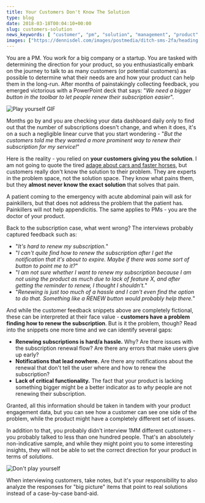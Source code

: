 ```yaml
---
title: Your Customers Don't Know The Solution
type: blog
date: 2018-03-18T00:04:10+00:00
slug: customers-solution
news_keywords: [ "customer", "pm", "solution", "management", "product" ]
images: ["https://dennisdel.com/images/postmedia/ditch-sms-2fa/heading.jpg"]
---
```


You are a PM. You work for a big company or a startup. You are tasked with determining the direction for your product, so you enthusiastically embark on the journey to talk to as many customers (or potential customers) as possible to determine what their needs are and how your product can help them in the long-run. After months of painstakingly collecting feedback, you emerged victorious with a PowerPoint deck that says: "_We need a bigger button in the toolbar to let people renew their subscription easier_".

![Play yourself GIF](/images/postmedia/customer-solution/play-yourself.gif)

Months go by and you are checking your data dashboard daily only to find out that the number of subscriptions doesn't change, and when it does, it's on a such a negligible linear curve that you start wondering - "_But the customers told me they wanted a more prominent way to renew their subscription for my service!_"

Here is the reality - you relied on **your customers giving you the solution**. I am not going to quote the tired [adage about cars and faster horses](https://hbr.org/2011/08/henry-ford-never-said-the-fast), but customers really don't know the solution to their problem. They are experts in the problem space, not the solution space. They know what pains them, but they **almost never know the exact solution** that solves that pain.

A patient coming to the emergency with acute abdominal pain will ask for painkillers, but that does not address the problem that the patient has. Painkillers will not help appendicitis. The same applies to PMs - you are the doctor of your product.

Back to the subscription case, what went wrong? The interviews probably captured feedback such as:

- "_It's hard to renew my subscription._"
- "_I can't quite find how to renew the subscription after I get the notification that it's about to expire. Maybe if there was some sort of button to point me to it?_"
- "_I am not sure whether I want to renew my subscription because I am not using the product as much due to lack of feature X, and after getting the reminder to renew, I thought I shouldn't._"
- "_Renewing is just too much of a hassle and I can't even find the option to do that. Something like a RENEW button would probably help there._"

And while the customer feedback snippets above are completely fictional, these can be interpreted at their face value - **customers have a problem finding how to renew the subscription**. But is it the problem, though? Read into the snippets one more time and we can identify several gaps:

- **Renewing subscriptions is hard/a hassle.** Why? Are there issues with the subscription renewal flow? Are there any errors that make users give up early?
- **Notifications that lead nowhere.** Are there any notifications about the renewal that don't tell the user where and how to renew the subscription?
- **Lack of critical functionality.** The fact that your product is lacking something bigger might be a better indicator as to _why_ people are not renewing their subscription.

Granted, all this information should be taken in tandem with your product engagement data, but you can see how a customer can see one side of the problem, while the product might have a completely different set of issues. 

In addition to that, you probably didn't interview 1MM different customers - you probably talked to less than one hundred people. That's an absolutely non-indicative sample, and while they might point you to some interesting insights, they will not be able to set the correct direction for your product in terms of _solutions_.

![Don't play yourself](/images/postmedia/customer-solution/dont-play-yourself.gif)

When interviewing customers, take notes, but it's your responsibility to also analyze the responses for "big picture" items that point to real solutions instead of a case-by-case band-aid.
